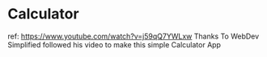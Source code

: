 # Calculator
ref: https://www.youtube.com/watch?v=j59qQ7YWLxw
 Thanks To WebDev Simplified 
 followed his video to make this simple Calculator App 
